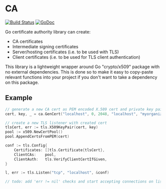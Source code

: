 CA
==

[![Build Status](https://travis-ci.org/nbusy/ca.svg?branch=master)](https://travis-ci.org/nbusy/ca) [![GoDoc](https://godoc.org/github.com/nbusy/ca?status.svg)](https://godoc.org/github.com/nbusy/ca)

Go certificate authority library can create:

-	CA certificates
-	Intermediate signing certificates
-	Server/hosting certificates (i.e. to be used with TLS)
-	Client certificates (i.e. to be used for TLS client authentication)

This library is a lightweight wrapper around Go "crypto/x509" package with no external dependencies. This is done so to make it easy to copy-paste relevant functions into your project if you don't want to take a dependency on this package.

Example
-------

```go
// generate a new CA cert as PEM encoded X.509 cert and private key pair
cert, key, _ = ca.GenCert("localhost", 0, 2048, "localhost", "myorganizqtion")

// create a new TLS listener with created cert
tlsCert, err := tls.X509KeyPair(cert, key)
pool := x509.NewCertPool()
pool.AppendCertsFromPEM(cert)

conf := tls.Config{
	Certificates: []tls.Certificate{tlsCert},
	ClientCAs:    pool,
	ClientAuth:   tls.VerifyClientCertIfGiven,
}

l, err := tls.Listen("tcp", "localhost", &conf)

// todo: add 'err != nil' checks and start accepting connections on listener
```
